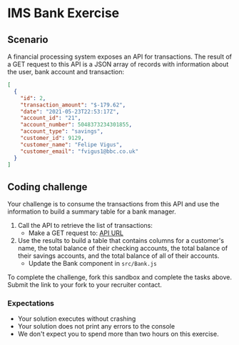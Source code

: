 # IMS Bank Exercise

## Scenario

A financial processing system exposes an API for transactions. The result of a
GET request to this API is a JSON array of records with information about the
user, bank account and transaction:

```json
[
  {
    "id": 2,
    "transaction_amount": "$-179.62",
    "date": "2021-05-23T22:53:17Z",
    "account_id": "21",
    "account_number": 5048373234301855,
    "account_type": "savings",
    "customer_id": 9129,
    "customer_name": "Felipe Vigus",
    "customer_email": "fvigus1@bbc.co.uk"
  }
]
```

## Coding challenge

Your challenge is to consume the transactions from this API and use the
information to build a summary table for a bank manager.

1. Call the API to retrieve the list of transactions:
   - Make a GET request to: [API URL](#)
2. Use the results to build a table that contains columns for a customer's name,
   the total balance of their checking accounts, the total balance of their
   savings accounts, and the total balance of all of their accounts.
   - Update the Bank component in `src/Bank.js`

To complete the challenge, fork this sandbox and complete
the tasks above. Submit the link to your fork to your recruiter contact.

### Expectations
* Your solution executes without crashing
* Your solution does not print any errors to the console
* We don't expect you to spend more than two hours on this exercise.
